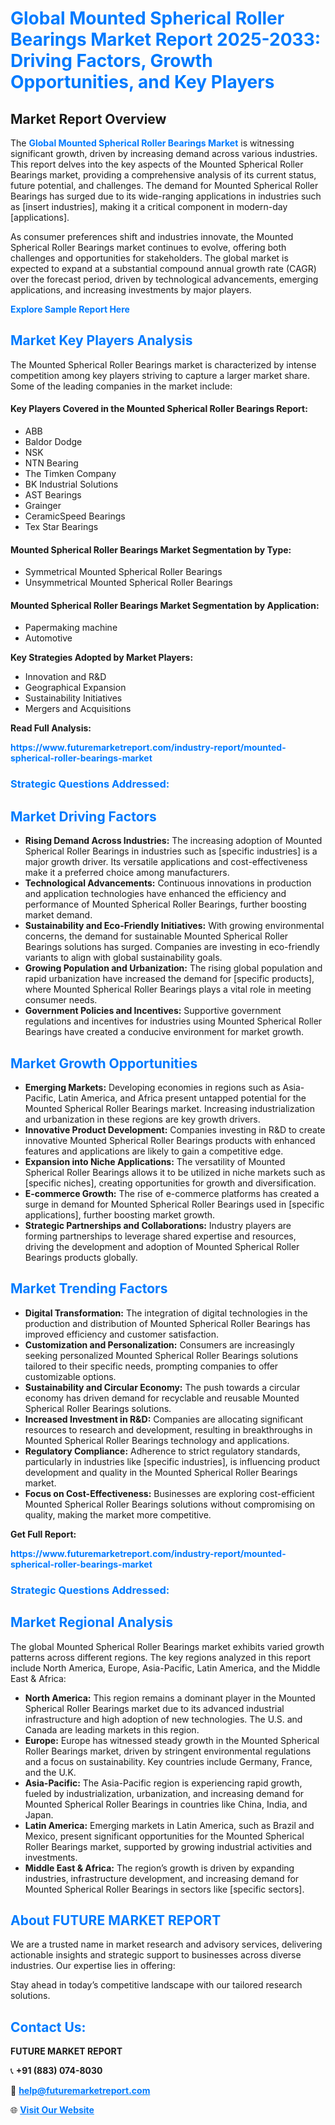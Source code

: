 <h1 style="color: #007BFF;">Global Mounted Spherical Roller Bearings Market Report 2025-2033: Driving Factors, Growth Opportunities, and Key Players</h1>

<section id="overview">
<h2>Market Report Overview</h2>
<p>The <a href="https://www.futuremarketreport.com/industry-report/mounted-spherical-roller-bearings-market" style="color: #007BFF; text-decoration: none;"><strong>Global Mounted Spherical Roller Bearings Market</strong></a> is witnessing significant growth, driven by increasing demand across various industries. This report delves into the key aspects of the Mounted Spherical Roller Bearings market, providing a comprehensive analysis of its current status, future potential, and challenges. The demand for Mounted Spherical Roller Bearings has surged due to its wide-ranging applications in industries such as [insert industries], making it a critical component in modern-day [applications].</p>
<p>As consumer preferences shift and industries innovate, the Mounted Spherical Roller Bearings market continues to evolve, offering both challenges and opportunities for stakeholders. The global market is expected to expand at a substantial compound annual growth rate (CAGR) over the forecast period, driven by technological advancements, emerging applications, and increasing investments by major players.</p>
</section>

<section id="overview">
<p><a href="https://www.futuremarketreport.com/request-sample/reportId=42253" style="color: #007BFF; text-decoration: none;"><strong>Explore Sample Report Here</strong></a></p>
</section>

<section id="key-players">
<h2 style="color: #007BFF;">Market Key Players Analysis</h2>
<p>The Mounted Spherical Roller Bearings market is characterized by intense competition among key players striving to capture a larger market share. Some of the leading companies in the market include:</p>
<h4>Key Players Covered in the Mounted Spherical Roller Bearings Report:</h4>
<ul><li>ABB</li><li>Baldor Dodge</li><li>NSK</li><li>NTN Bearing</li><li>The Timken Company</li><li>BK Industrial Solutions</li><li>AST Bearings</li><li>Grainger</li><li>CeramicSpeed Bearings</li><li>Tex Star Bearings</li></ul>
<h4>Mounted Spherical Roller Bearings Market Segmentation by Type:</h4>
<ul><li>Symmetrical Mounted Spherical Roller Bearings</li><li>Unsymmetrical Mounted Spherical Roller Bearings</li></ul>

<h4>Mounted Spherical Roller Bearings Market Segmentation by Application:</h4>
<ul><li>Papermaking machine</li><li>Automotive</li></ul>
<p><strong>Key Strategies Adopted by Market Players:</strong></p>
<ul>
<li>Innovation and R&D</li>
<li>Geographical Expansion</li>
<li>Sustainability Initiatives</li>
<li>Mergers and Acquisitions</li>
</ul>
</section>

<section>
<p><strong>Read Full Analysis: </strong></p><a href="https://www.futuremarketreport.com/industry-report/mounted-spherical-roller-bearings-market" style="color: #007BFF; text-decoration: none;"><strong>https://www.futuremarketreport.com/industry-report/mounted-spherical-roller-bearings-market</strong></a>
<h3 style="color: #007BFF;">Strategic Questions Addressed:</h3>
</section>

<section id="driving-factors">
<h2 style="color: #007BFF;">Market Driving Factors</h2>
<ul>
<li><strong>Rising Demand Across Industries:</strong> The increasing adoption of Mounted Spherical Roller Bearings in industries such as [specific industries] is a major growth driver. Its versatile applications and cost-effectiveness make it a preferred choice among manufacturers.</li>
<li><strong>Technological Advancements:</strong> Continuous innovations in production and application technologies have enhanced the efficiency and performance of Mounted Spherical Roller Bearings, further boosting market demand.</li>
<li><strong>Sustainability and Eco-Friendly Initiatives:</strong> With growing environmental concerns, the demand for sustainable Mounted Spherical Roller Bearings solutions has surged. Companies are investing in eco-friendly variants to align with global sustainability goals.</li>
<li><strong>Growing Population and Urbanization:</strong> The rising global population and rapid urbanization have increased the demand for [specific products], where Mounted Spherical Roller Bearings plays a vital role in meeting consumer needs.</li>
<li><strong>Government Policies and Incentives:</strong> Supportive government regulations and incentives for industries using Mounted Spherical Roller Bearings have created a conducive environment for market growth.</li>
</ul>
</section>

<section id="growth-opportunities">
<h2 style="color: #007BFF;">Market Growth Opportunities</h2>
<ul>
<li><strong>Emerging Markets:</strong> Developing economies in regions such as Asia-Pacific, Latin America, and Africa present untapped potential for the Mounted Spherical Roller Bearings market. Increasing industrialization and urbanization in these regions are key growth drivers.</li>
<li><strong>Innovative Product Development:</strong> Companies investing in R&D to create innovative Mounted Spherical Roller Bearings products with enhanced features and applications are likely to gain a competitive edge.</li>
<li><strong>Expansion into Niche Applications:</strong> The versatility of Mounted Spherical Roller Bearings allows it to be utilized in niche markets such as [specific niches], creating opportunities for growth and diversification.</li>
<li><strong>E-commerce Growth:</strong> The rise of e-commerce platforms has created a surge in demand for Mounted Spherical Roller Bearings used in [specific applications], further boosting market growth.</li>
<li><strong>Strategic Partnerships and Collaborations:</strong> Industry players are forming partnerships to leverage shared expertise and resources, driving the development and adoption of Mounted Spherical Roller Bearings products globally.</li>
</ul>
</section>

<section id="trending-factors">
<h2 style="color: #007BFF;">Market Trending Factors</h2>
<ul>
<li><strong>Digital Transformation:</strong> The integration of digital technologies in the production and distribution of Mounted Spherical Roller Bearings has improved efficiency and customer satisfaction.</li>
<li><strong>Customization and Personalization:</strong> Consumers are increasingly seeking personalized Mounted Spherical Roller Bearings solutions tailored to their specific needs, prompting companies to offer customizable options.</li>
<li><strong>Sustainability and Circular Economy:</strong> The push towards a circular economy has driven demand for recyclable and reusable Mounted Spherical Roller Bearings solutions.</li>
<li><strong>Increased Investment in R&D:</strong> Companies are allocating significant resources to research and development, resulting in breakthroughs in Mounted Spherical Roller Bearings technology and applications.</li>
<li><strong>Regulatory Compliance:</strong> Adherence to strict regulatory standards, particularly in industries like [specific industries], is influencing product development and quality in the Mounted Spherical Roller Bearings market.</li>
<li><strong>Focus on Cost-Effectiveness:</strong> Businesses are exploring cost-efficient Mounted Spherical Roller Bearings solutions without compromising on quality, making the market more competitive.</li>
</ul>
</section>

<section>
<p><strong>Get Full Report: </strong></p><a href="https://www.futuremarketreport.com/industry-report/mounted-spherical-roller-bearings-market" style="color: #007BFF; text-decoration: none;"><strong>https://www.futuremarketreport.com/industry-report/mounted-spherical-roller-bearings-market</strong></a>
<h3 style="color: #007BFF;">Strategic Questions Addressed:</h3>
</section>


<section id="regional-analysis">
<h2 style="color: #007BFF;">Market Regional Analysis</h2>
<p>The global Mounted Spherical Roller Bearings market exhibits varied growth patterns across different regions. The key regions analyzed in this report include North America, Europe, Asia-Pacific, Latin America, and the Middle East & Africa:</p>
<ul>
<li><strong>North America:</strong> This region remains a dominant player in the Mounted Spherical Roller Bearings market due to its advanced industrial infrastructure and high adoption of new technologies. The U.S. and Canada are leading markets in this region.</li>
<li><strong>Europe:</strong> Europe has witnessed steady growth in the Mounted Spherical Roller Bearings market, driven by stringent environmental regulations and a focus on sustainability. Key countries include Germany, France, and the U.K.</li>
<li><strong>Asia-Pacific:</strong> The Asia-Pacific region is experiencing rapid growth, fueled by industrialization, urbanization, and increasing demand for Mounted Spherical Roller Bearings in countries like China, India, and Japan.</li>
<li><strong>Latin America:</strong> Emerging markets in Latin America, such as Brazil and Mexico, present significant opportunities for the Mounted Spherical Roller Bearings market, supported by growing industrial activities and investments.</li>
<li><strong>Middle East & Africa:</strong> The region’s growth is driven by expanding industries, infrastructure development, and increasing demand for Mounted Spherical Roller Bearings in sectors like [specific sectors].</li>
</ul>
</section>

<footer>
<h2 style="color: #007BFF;">About FUTURE MARKET REPORT</h2>
<p>We are a trusted name in market research and advisory services, delivering actionable insights and strategic support to businesses across diverse industries. Our expertise lies in offering:</p>

<p>Stay ahead in today’s competitive landscape with our tailored research solutions.</p>

<h2 style="color: #007BFF;">Contact Us:</h2>
<p><strong>FUTURE MARKET REPORT</strong></p>
<p>📞 <strong>+91 (883) 074-8030</strong></p>
<p>📧 <strong><a href="mailto:help@futuremarketreport.com" style="color: #007BFF;">help@futuremarketreport.com</a></strong></p>
<p>🌐 <strong><a href="https://www.futuremarketreport.com/" style="color: #007BFF;">Visit Our Website</a></strong></p>
</footer>